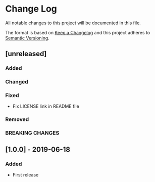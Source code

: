 # Change Log
All notable changes to this project will be documented in this file.

The format is based on [Keep a Changelog](http://keepachangelog.com/)
and this project adheres to [Semantic Versioning](http://semver.org/).

## [unreleased]
### Added
### Changed
### Fixed
- Fix LICENSE link in README file
### Removed
### BREAKING CHANGES

## [1.0.0] - 2019-06-18
### Added
- First release
